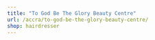 ```yaml
---
title: "To God Be The Glory Beauty Centre"
url: /accra/to-god-be-the-glory-beauty-centre/
shop: hairdresser
---
```

